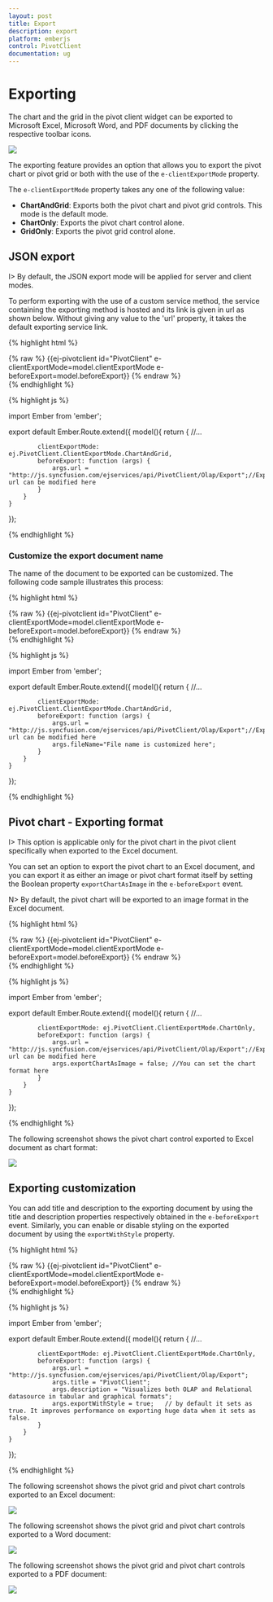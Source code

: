```yaml
---
layout: post
title: Export
description: export
platform: emberjs
control: PivotClient
documentation: ug
---
```


# Exporting

The chart and the grid in the pivot client widget can be exported to Microsoft Excel, Microsoft Word, and PDF documents by clicking the respective toolbar icons.

![](Export_images/exporting-icons.png) 

The exporting feature provides an option that allows you to export the pivot chart or pivot grid or both with the use of the `e-clientExportMode` property.

The `e-clientExportMode` property takes any one of the following value:

* **ChartAndGrid**: Exports both the pivot chart and pivot grid controls. This mode is the default mode.
* **ChartOnly**: Exports the pivot chart control alone.
* **GridOnly**: Exports the pivot grid control alone.

## JSON export

I> By default, the JSON export mode will be applied for server and client modes.

To perform exporting with the use of a custom service method, the service containing the exporting method is hosted and its link is given in url as shown below. Without giving any value to the 'url' property, it takes the default exporting service link.

{% highlight html %}
	<div class="e-control">
	{% raw %}
	{{ej-pivotclient id="PivotClient" e-clientExportMode=model.clientExportMode e-beforeExport=model.beforeExport}}
	{% endraw %}
	</div>
{% endhighlight %}

{% highlight js %}

import Ember from 'ember';

export default Ember.Route.extend({
   model(){
    return {
            //...
            
            clientExportMode: ej.PivotClient.ClientExportMode.ChartAndGrid,
            beforeExport: function (args) {
                args.url = "http://js.syncfusion.com/ejservices/api/PivotClient/Olap/Export";//Exporting url can be modified here
            }
        }
    }
});

{% endhighlight %}

### Customize the export document name

The name of the document to be exported can be customized. The following code sample illustrates this process:

{% highlight html %}
	<div class="e-control">
	{% raw %}
	{{ej-pivotclient id="PivotClient" e-clientExportMode=model.clientExportMode e-beforeExport=model.beforeExport}}
	{% endraw %}
	</div>
{% endhighlight %}

{% highlight js %}

import Ember from 'ember';

export default Ember.Route.extend({
   model(){
    return {
            //...
            
            clientExportMode: ej.PivotClient.ClientExportMode.ChartAndGrid,
            beforeExport: function (args) {
                args.url = "http://js.syncfusion.com/ejservices/api/PivotClient/Olap/Export";//Exporting url can be modified here
                args.fileName="File name is customized here";
            }
        }
    }
});

{% endhighlight %}

## Pivot chart - Exporting format

I> This option is applicable only for the pivot chart in the pivot client specifically when exported to the Excel document.

You can set an option to export the pivot chart to an Excel document, and you can export it as either an image or pivot chart format itself by setting the Boolean property `exportChartAsImage` in the `e-beforeExport` event.

N> By default, the pivot chart will be exported to an image format in the Excel document.

{% highlight html %}
	<div class="e-control">
	{% raw %}
	{{ej-pivotclient id="PivotClient" e-clientExportMode=model.clientExportMode e-beforeExport=model.beforeExport}}
	{% endraw %}
	</div>
{% endhighlight %}

{% highlight js %}

import Ember from 'ember';

export default Ember.Route.extend({
   model(){
    return {
            //...
            
            clientExportMode: ej.PivotClient.ClientExportMode.ChartOnly,
            beforeExport: function (args) {
                args.url = "http://js.syncfusion.com/ejservices/api/PivotClient/Olap/Export";//Exporting url can be modified here
                args.exportChartAsImage = false; //You can set the chart format here
            }
        }
    }
});

{% endhighlight %}

The following screenshot shows the pivot chart control exported to Excel document as chart format:

![](Export_images/Export_ExcelChartClient.png)

## Exporting customization

You can add title and description to the exporting document by using the title and description properties respectively obtained in the `e-beforeExport` event. Similarly, you can enable or disable styling on the exported document by using the `exportWithStyle` property.

{% highlight html %}
	<div class="e-control">
	{% raw %}
	{{ej-pivotclient id="PivotClient" e-clientExportMode=model.clientExportMode e-beforeExport=model.beforeExport}}
	{% endraw %}
	</div>
{% endhighlight %}

{% highlight js %}

import Ember from 'ember';

export default Ember.Route.extend({
   model(){
    return {
            //...
            
            clientExportMode: ej.PivotClient.ClientExportMode.ChartOnly,
            beforeExport: function (args) {
                args.url = "http://js.syncfusion.com/ejservices/api/PivotClient/Olap/Export";
                args.title = "PivotClient";
                args.description = "Visualizes both OLAP and Relational datasource in tabular and graphical formats";
    			args.exportWithStyle = true;   // by default it sets as true. It improves performance on exporting huge data when it sets as false.
            }
        }
    }
});

{% endhighlight %}

The following screenshot shows the pivot grid and pivot chart controls exported to an Excel document:

![](Export_images/relational-excel-export.png)

The following screenshot shows the pivot grid and pivot chart controls exported to a Word document:

![](Export_images/relational-word-Export.png)

The following screenshot shows the pivot grid and pivot chart controls exported to a PDF document:

![](Export_images/relational-Pdf-Export.png)

